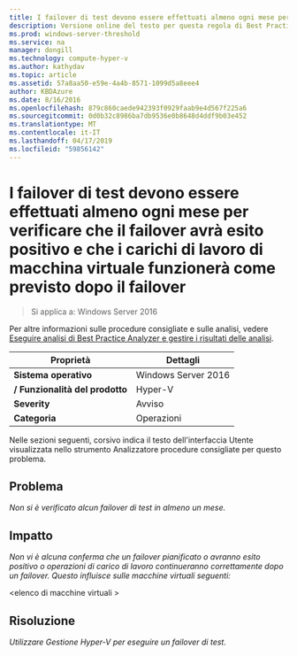 ```yaml
---
title: I failover di test devono essere effettuati almeno ogni mese per verificare che il failover avrà esito positivo e che i carichi di lavoro di macchina virtuale funzionerà come previsto dopo il failover
description: Versione online del testo per questa regola di Best Practices Analyzer.
ms.prod: windows-server-threshold
ms.service: na
manager: dongill
ms.technology: compute-hyper-v
ms.author: kathydav
ms.topic: article
ms.assetid: 57a8aa50-e59e-4a4b-8571-1099d5a8eee4
author: KBDAzure
ms.date: 8/16/2016
ms.openlocfilehash: 879c860caede942393f0929faab9e4d567f225a6
ms.sourcegitcommit: 0d0b32c8986ba7db9536e0b8648d4ddf9b03e452
ms.translationtype: MT
ms.contentlocale: it-IT
ms.lasthandoff: 04/17/2019
ms.locfileid: "59856142"
---
```

# <a name="test-failovers-should-be-carried-out-at-least-monthly-to-verify-that-failover-will-succeed-and-that-virtual-machine-workloads-will-operate-as-expected-after-failover"></a>I failover di test devono essere effettuati almeno ogni mese per verificare che il failover avrà esito positivo e che i carichi di lavoro di macchina virtuale funzionerà come previsto dopo il failover

>Si applica a: Windows Server 2016

Per altre informazioni sulle procedure consigliate e sulle analisi, vedere [Eseguire analisi di Best Practice Analyzer e gestire i risultati delle analisi](https://go.microsoft.com/fwlink/p/?LinkID=223177).  
  
|Proprietà|Dettagli|  
|-|-|  
|**Sistema operativo**|Windows Server 2016| 
|**/ Funzionalità del prodotto**|Hyper-V|  
|**Severity**|Avviso|  
|**Categoria**|Operazioni|  
  
Nelle sezioni seguenti, corsivo indica il testo dell'interfaccia Utente visualizzata nello strumento Analizzatore procedure consigliate per questo problema.  
  
## <a name="issue"></a>Problema  
*Non si è verificato alcun failover di test in almeno un mese.*  
  
## <a name="impact"></a>Impatto  
*Non vi è alcuna conferma che un failover pianificato o avranno esito positivo o operazioni di carico di lavoro continueranno correttamente dopo un failover. Questo influisce sulle macchine virtuali seguenti:*  
  
\<elenco di macchine virtuali >  
  
## <a name="resolution"></a>Risoluzione  
*Utilizzare Gestione Hyper-V per eseguire un failover di test.*  
  


